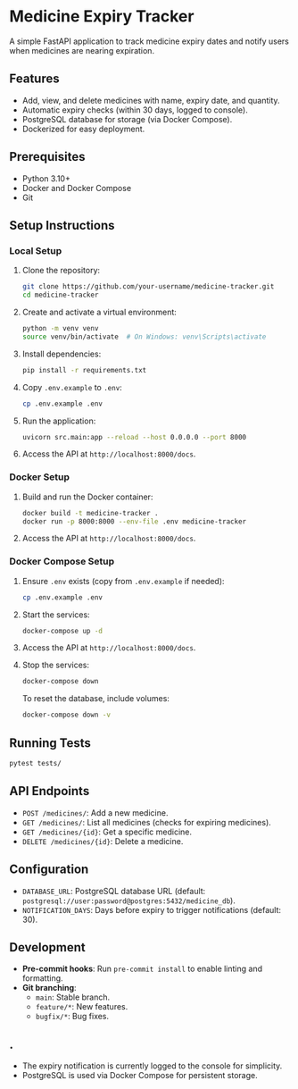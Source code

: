 # Medicine Expiry Tracker

A simple FastAPI application to track medicine expiry dates and notify users when medicines are nearing expiration.

## Features

- Add, view, and delete medicines with name, expiry date, and quantity.
- Automatic expiry checks (within 30 days, logged to console).
- PostgreSQL database for storage (via Docker Compose).
- Dockerized for easy deployment.

## Prerequisites

- Python 3.10+
- Docker and Docker Compose
- Git

## Setup Instructions

### Local Setup

1. Clone the repository:

   ```bash
   git clone https://github.com/your-username/medicine-tracker.git
   cd medicine-tracker
   ```

2. Create and activate a virtual environment:

   ```bash
   python -m venv venv
   source venv/bin/activate  # On Windows: venv\Scripts\activate
   ```

3. Install dependencies:

   ```bash
   pip install -r requirements.txt
   ```

4. Copy `.env.example` to `.env`:

   ```bash
   cp .env.example .env
   ```

5. Run the application:

   ```bash
   uvicorn src.main:app --reload --host 0.0.0.0 --port 8000
   ```

6. Access the API at `http://localhost:8000/docs`.

### Docker Setup

1. Build and run the Docker container:

   ```bash
   docker build -t medicine-tracker .
   docker run -p 8000:8000 --env-file .env medicine-tracker
   ```

2. Access the API at `http://localhost:8000/docs`.

### Docker Compose Setup

1. Ensure `.env` exists (copy from `.env.example` if needed):

   ```bash
   cp .env.example .env
   ```

2. Start the services:

   ```bash
   docker-compose up -d
   ```

3. Access the API at `http://localhost:8000/docs`.

4. Stop the services:

   ```bash
   docker-compose down
   ```

   To reset the database, include volumes:

   ```bash
   docker-compose down -v
   ```

## Running Tests

```bash
pytest tests/
```

## API Endpoints

- `POST /medicines/`: Add a new medicine.
- `GET /medicines/`: List all medicines (checks for expiring medicines).
- `GET /medicines/{id}`: Get a specific medicine.
- `DELETE /medicines/{id}`: Delete a medicine.

## Configuration

- `DATABASE_URL`: PostgreSQL database URL (default: `postgresql://user:password@postgres:5432/medicine_db`).
- `NOTIFICATION_DAYS`: Days before expiry to trigger notifications (default: 30).

## Development

- **Pre-commit hooks**: Run `pre-commit install` to enable linting and formatting.
- **Git branching**:
  - `main`: Stable branch.
  - `feature/*`: New features.
  - `bugfix/*`: Bug fixes.



## .
- The expiry notification is currently logged to the console for simplicity.
- PostgreSQL is used via Docker Compose for persistent storage.